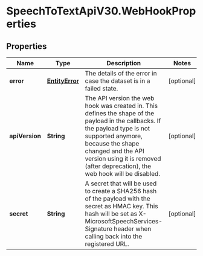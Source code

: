 # SpeechToTextApiV30.WebHookProperties

## Properties
Name | Type | Description | Notes
------------ | ------------- | ------------- | -------------
**error** | [**EntityError**](EntityError.md) | The details of the error in case the dataset is in a failed state. | [optional] 
**apiVersion** | **String** | The API version the web hook was created in. This defines the shape of the payload in the callbacks.  If the payload type is not supported anymore, because the shape changed and the API version using it is removed (after deprecation),  the web hook will be disabled. | [optional] 
**secret** | **String** | A secret that will be used to create a SHA256 hash of the payload with the secret as HMAC key.  This hash will be set as X-MicrosoftSpeechServices-Signature header when calling back into the registered URL. | [optional] 



